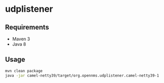# udplistener

## Requirements

* Maven 3
* Java 8

## Usage

```sh
mvn clean package
java -jar camel-netty39/target/org.opennms.udplistener.camel-netty39-1.0-SNAPSHOT.jar --listener camel-netty39
```
